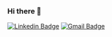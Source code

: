 ### Hi there 👋






















[![Linkedin Badge](https://img.shields.io/badge/-Felipe%20Polycarpo-6633cc?style=flat-square&logo=Linkedin&logoColor=white&link=https://https://www.linkedin.com/in/felipe-polycarpo-marcondes/)](https://www.linkedin.com/in/https://www.linkedin.com/in/felipe-polycarpo-marcondes/) 
[![Gmail Badge](https://img.shields.io/badge/-felipe.polycarpo.marcondes@gmail.com-6633cc?style=flat-square&logo=Gmail&logoColor=white&link=mailto:felipe.polycarpo.marcondes@gmail.com)](mailto:felipe.polycarpo.marcondes@gmail.com)
<!--
**fpolycarpo/fpolycarpo** is a ✨ _special_ ✨ repository because its `README.md` (this file) appears on your GitHub profile.

Here are some ideas to get you started:

- 🔭 I’m currently working on ...
- 🌱 I’m currently learning ...
- 👯 I’m looking to collaborate on ...
- 🤔 I’m looking for help with ...
- 💬 Ask me about ...
- 📫 How to reach me: ...
- 😄 Pronouns: ...
- ⚡ Fun fact: ...
-->
